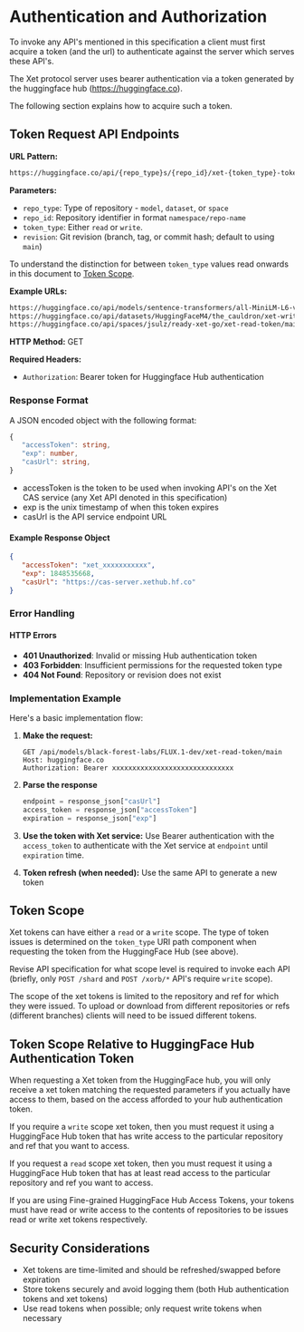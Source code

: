 # Authentication and Authorization

To invoke any API's mentioned in this specification a client must first acquire a token (and the url) to authenticate against the server which serves these API's.

The Xet protocol server uses bearer authentication via a token generated by the huggingface hub (<https://huggingface.co>).

The following section explains how to acquire such a token.

## Token Request API Endpoints

**URL Pattern:**

```txt
https://huggingface.co/api/{repo_type}s/{repo_id}/xet-{token_type}-token/{revision}
```

**Parameters:**

- `repo_type`: Type of repository - `model`, `dataset`, or `space`
- `repo_id`: Repository identifier in format `namespace/repo-name`
- `token_type`: Either `read` or `write`.
- `revision`: Git revision (branch, tag, or commit hash; default to using `main`)

To understand the distinction for between `token_type` values read onwards in this document to [Token Scope](../spec/auth.md#token-scope).

**Example URLs:**

```txt
https://huggingface.co/api/models/sentence-transformers/all-MiniLM-L6-v2/xet-read-token/main
https://huggingface.co/api/datasets/HuggingFaceM4/the_cauldron/xet-write-token/v1.1
https://huggingface.co/api/spaces/jsulz/ready-xet-go/xet-read-token/main
```

**HTTP Method:** GET

**Required Headers:**

- `Authorization`: Bearer token for Huggingface Hub authentication

### Response Format

A JSON encoded object with the following format:

```typescript
{
   "accessToken": string,
   "exp": number,
   "casUrl": string,
}
```

- accessToken is the token to be used when invoking API's on the Xet CAS service (any Xet API denoted in this specification)
- exp is the unix timestamp of when this token expires
- casUrl is the API service endpoint URL

#### Example Response Object

```json
{
   "accessToken": "xet_xxxxxxxxxxx",
   "exp": 1848535668,
   "casUrl": "https://cas-server.xethub.hf.co"
}
```

### Error Handling

#### HTTP Errors

- **401 Unauthorized**: Invalid or missing Hub authentication token
- **403 Forbidden**: Insufficient permissions for the requested token type
- **404 Not Found**: Repository or revision does not exist

### Implementation Example

Here's a basic implementation flow:

1. **Make the request:**

   ```http
   GET /api/models/black-forest-labs/FLUX.1-dev/xet-read-token/main
   Host: huggingface.co
   Authorization: Bearer xxxxxxxxxxxxxxxxxxxxxxxxxxxxxx
   ```

2. **Parse the response**

   ```python
   endpoint = response_json["casUrl"]
   access_token = response_json["accessToken"]
   expiration = response_json["exp"]
   ```

3. **Use the token with Xet service:**
   Use Bearer authentication with the `access_token` to authenticate with the Xet service at `endpoint` until `expiration` time.

4. **Token refresh (when needed):**
   Use the same API to generate a new token

## Token Scope

Xet tokens can have either a `read` or a `write` scope. The type of token issues is determined on the `token_type` URI path component when requesting the token from the HuggingFace Hub (see above).

Revise API specification for what scope level is required to invoke each API (briefly, only `POST /shard` and `POST /xorb/*` API's require `write` scope).

The scope of the xet tokens is limited to the repository and ref for which they were issued. To upload or download from different repositories or refs (different branches) clients will need to be issued different tokens.

## Token Scope Relative to HuggingFace Hub Authentication Token

When requesting a Xet token from the HuggingFace hub, you will only receive a xet token matching the requested parameters if you actually have access to them, based on the access afforded to your hub authentication token.

If you require a `write` scope xet token, then you must request it using a HuggingFace Hub token that has write access to the particular repository and ref that you want to access.

If you request a `read` scope xet token, then you must request it using a HuggingFace Hub token that has at least read access to the particular repository and ref you want to access.

If you are using Fine-grained HuggingFace Hub Access Tokens, your tokens must have read or write access to the contents of repositories to be issues read or write xet tokens respectively.

## Security Considerations

- Xet tokens are time-limited and should be refreshed/swapped before expiration
- Store tokens securely and avoid logging them (both Hub authentication tokens and xet tokens)
- Use read tokens when possible; only request write tokens when necessary
